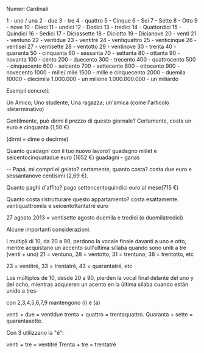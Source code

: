 Numeri Cardinali

1 - uno / una
2 - due
3 - tre
4 - quattro
5 - Cinque
6 - Sei
7 - Sette
8 - Otto
9 - nove
10 - Dieci
11 - undici
12 - Dodici
13 - tredici
14 - Quattordici
15 - Quindici
16 - Sedici
17 - Diciassette
18 - Diciotto
19 - Dicianove
20 - venti
21 - ventuno
22 - ventidue
23 - ventitré
24 - ventiquattro
25 - venticinque
26 - ventisei
27 - ventisette
28 - ventotto
29 - ventinove
30 - trenta
40 - quaranta
50 - cinquanta
60 - sessanta
70 - settanta
80 - ottanta
90 - novanta
100 - cento
200 - duecento
300 - trecento
400 - quattrocento 
500 - cinquecento
600 - seicento
700 - settecento
800 - ottocento
900 - novecento
1000 - mille/ mile
1500 - mille e cinquecento
2000 - duemila
10000 - diecimila
1.000.000 - un milione
1.000.000.000 - un miliardo


Esempli concreti:

Un Amico; Uno studente, Una ragazza; un'amica (come l'articolo ideterminativo)

Gentilmente, può dirmi il prezzo di questo giornale? Certamente, costa un euro e cinquanta (1,50 €)

(dirmi = dime o decirme)

Quanto guadagni con il tuo nuovo lavoro? guadagno millet e seicentocinquatadue euro (1652 €)
guadagni - ganas

--
Papá. mi compri el gelato? certamente, quanto costa?
costa due euro e sessantanove centisimi (2,69 €).

Quanto paghi d'affito? pago settencentoquindici euro al mese(715 €)

Quanto costa ristrutturare questo appartamento? costa esattamente. ventiquattromila e seicentottantatré euro

27 agosto 2013 = ventisette agosto duemila e tredici (o duemilatredici)

Alcune importanti considerazioni.

I multipli di 10, da 20 a 90, perdono la vocale finale davanti a uno e otto, mentre acquistano un accento sull'ultima sillaba quando sono uniti a tre
(venti + uno)
21 = ventuno, 28 = ventotto, 31 = trentuno; 38 = trentotto, etc

23 = ventitré, 33 = trentatré, 43 = quarantatré, etc

Los múltiplos de 10, desde 20 a 90, pierden la vocal final delante del uno y del ocho, mientras adquieren un acento en la última silaba cuando están unido a tres-


con 2,3,4,5,6,7,9 mantengono (i) e (a)

venti + due = ventidue
trenta + quattro = trentaquattro.
Quaranta + sette = quarantasette.

Con 3 utilizzano la "é":

venti + tre = ventitré
Trenta + tre = trentatré


